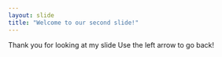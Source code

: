 ```yaml
---
layout: slide
title: "Welcome to our second slide!"
---
```

Thank you for looking at my slide
Use the left arrow to go back!
